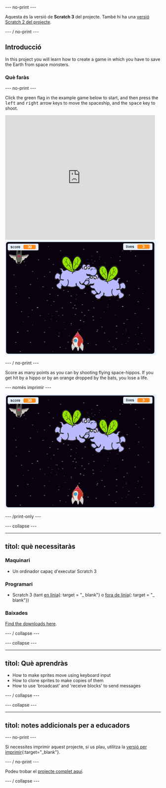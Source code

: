 \--- no-print \---

Aquesta és la versió de **Scratch 3** del projecte. També hi ha una [versió Scratch 2 del projecte](https://projects.raspberrypi.org/en/projects/clone-wars-scratch2).

\--- / no-print \---

## Introducció

In this project you will learn how to create a game in which you have to save the Earth from space monsters.

### Què faràs

\--- no-print \---

Click the green flag in the example game below to start, and then press the <kbd>left</kbd> and <kbd>right</kbd> arrow keys to move the spaceship, and the <kbd>space</kbd> key to shoot.

<div class="scratch-preview">
  <iframe allowtransparency="true" width="485" height="402" src="https://scratch.mit.edu/projects/embed/276887163/?autostart=false" frameborder="0" scrolling="no"></iframe>
  <img src="images/showcase.png">
</div>

\--- / no-print \---

Score as many points as you can by shooting flying space-hippos. If you get hit by a hippo or by an orange dropped by the bats, you lose a life.

\--- només imprimir \---

![desc](images/showcase.png)

\--- /print-only \---

\--- collapse \---

* * *

## títol: què necessitaràs

### Maquinari

+ Un ordinador capaç d'executar Scratch 3

### Programari

+ Scratch 3 (tant [en línia](https://rpf.io/scratchon){: target = "_ blank"} o [fora de línia](https://rpf.io/scratchoff){: target = "_ blank"})

### Baixades

[Find the downloads here](http://rpf.io/p/en/clone-wars-go).

\--- / collapse \---

\--- collapse \---

* * *

## títol: Què aprendràs

+ How to make sprites move using keyboard input
+ How to clone sprites to make copies of them
+ How to use 'broadcast' and 'receive blocks' to send messages

\--- / collapse \---

\--- collapse \---

* * *

## títol: notes addicionals per a educadors

\--- no-print \---

Si necessites imprimir aquest projecte, si us plau, utilitza la [versió per imprimir](https://projects.raspberrypi.org/en/projects/clone-wars/print){:target="_blank"}.

\--- / no-print \---

Podeu trobar el [projecte complet aquí](http://rpf.io/p/en/clone-wars-get).

\--- / collapse \---